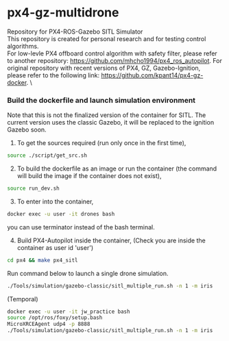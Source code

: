 # px4-gz-multidrone
Repository for PX4-ROS-Gazebo SITL Simulator \
This repository is created for personal research and for testing control algorithms. \
For low-levle PX4 offboard control algorithm with safety filter, please refer to another repository: https://github.com/mhcho1994/px4_ros_autopilot. 
For original repository with recent versions of PX4, GZ, Gazebo-Ignition, \
please refer to the following link: https://github.com/kpant14/px4-gz-docker. \

### Build the dockerfile and launch simulation environment
Note that this is not the finalized version of the container for SITL.
The current version uses the classic Gazebo, it will be replaced to the ignition Gazebo soon.

1. To get the sources required (run only once in the first time),

```bash
source ./script/get_src.sh
```

2. To build the dockerfile as an image or run the container (the command will build the image if the container does not exist), 

```bash
source run_dev.sh
```

3. To enter into the container,

```bash
docker exec -u user -it drones bash
```
you can use terminator instead of the bash terminal.

4. Build PX4-Autopilot inside the container,
(Check you are inside the container as user id 'user')

```bash
cd px4 && make px4_sitl
```

Run command below to launch a single drone simulation.

```bash
./Tools/simulation/gazebo-classic/sitl_multiple_run.sh -n 1 -m iris
```

(Temporal)
```bash
docker exec -u user -it jw_practice bash
source /opt/ros/foxy/setup.bash
MicroXRCEAgent udp4 -p 8888
./Tools/simulation/gazebo-classic/sitl_multiple_run.sh -n 1 -m iris
```


